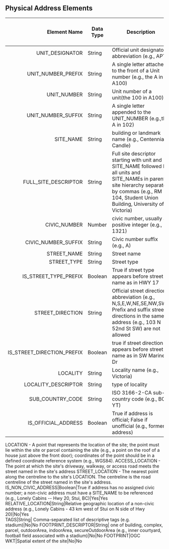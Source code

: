 
## Physical Address Elements


Element Name | Data Type |	Description | Required for Civic Address|Required for Non-civic address
---: | --- | --- | ---| ---
UNIT_DESIGNATOR |String|Official unit designator abbreviation (e.g., APT)|No|No
UNIT_NUMBER_PREFIX|String|A single letter attached to the front of a Unit number (e.g., the A in A100)|No|No
UNIT_NUMBER|String|Unit number of a unit(the 100 in A100)|No|No
UNIT_NUMBER_SUFFIX|String|A single letter appended to the UNIT_NUMBER (e.g.,the A in 102)|No|No
SITE_NAME |String|building or landmark name (e.g., Centennial Candle)|yes|yes
FULL_SITE_DESCRIPTOR|String|Full site descriptor starting with unit and SITE_NAME followed by all units and SITE_NAMEs in parent site hierarchy separated by commas (e.g., RM 104, Student Union Building, University of Victoria)|No|No
CIVIC_NUMBER|Number| civic number, usually a positive integer (e.g., 1321)|Yes|No
CIVIC_NUMBER_SUFFIX|String|Civic number suffix (e.g., A)|No|No
STREET_NAME|String|Street name|Yes|No
STREET_TYPE|String|Street type|No|No
IS_STREET_TYPE_PREFIX|Boolean| True if street type appears before street name as in HWY 17|No|No
STREET_DIRECTION|String|Official street direction abbreviation (e.g., N,S,E,W,NE,SE,NW,SW); Prefix and suffix street directions in the same address (e.g., 103 N 52nd St SW) are not allowed|No|No
IS_STREET_DIRECTION_PREFIX|Boolean|true if street direction appears before street name as in SW Marine Dr|No|No
LOCALITY|String|Locality name (e.g., Victoria)|Yes|Yes
LOCALITY_DESCRIPTOR|String|type of locality|(e.g.,Municipality,Unincorporated)|Yes|Yes
SUB_COUNTRY_CODE|String|ISO 3166-2-CA sub-country code (e.g., BC, YT)|Yes|Yes
IS_OFFICIAL_ADDRESS|Boolean|True if address is official; False if unofficial (e.g., former address)|Yes|Yes
LOCATION - A point that represents the location of the site; the point must lie within the site or parcel containing the site (e.g., a point on the roof of a house just above the front door); coordinates of the point should be in a defined coordinate reference system (e.g., WGS84).
ACCESS_LOCATION - The point at which the site's driveway, walkway, or access road meets the street named in the site's address
STREET_LOCATION - The nearest point along the centreline to the site's LOCATION. The centreline is the road centreline of the street named in the site's address.
IS_NON_CIVIC_ADDRESS|Boolean|True if address has no assigned civic number; a non-civic address must have a SITE_NAME to be referenced (e.g., Lonely Cabins -- Hwy 20, Stui, BC)|Yes|Yes
RELATIVE_LOCATION|String|Relative geographic location of a non-civic address (e.g., Lonely Cabins - 43 km west of Stui on N side of Hwy 20)|No|Yes	
TAGS|String| Comma-separated list of descriptive tags (e.g. stadium)|No|No
FOOTPRINT_DESCRIPTOR|String| one of building, complex, parcel, outdoorArea, indoorArea, secureOutdoorArea (e.g., inner courtyard, football field associated with a stadium)|No|No
FOOTPRINT|OGC WKT|Spatial extent of the site|No|No
